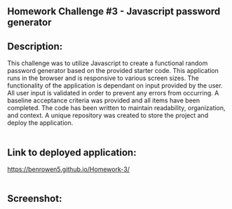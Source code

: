 ## Homework Challenge #3 - Javascript password generator

## Description:</br>
This challenge was to utilize Javascript to create a functional random password generator based on the provided starter code. This application runs in the browser and is responsive to various screen sizes. The functionality of the application is dependant on input provided by the user. All user input is validated in order to prevent any errors from occurring. 
A baseline acceptance criteria was provided and all items have been completed. The code has been written to maintain readability, organization, and context. A unique repository was created to store the project and deploy the application.</br></br>

## Link to deployed application:</br>
https://benrowen5.github.io/Homework-3/ </br></br>

## Screenshot:</br>


